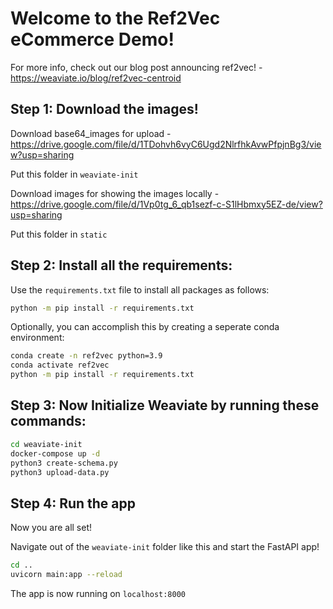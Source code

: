 <h1> Welcome to the Ref2Vec eCommerce Demo! </h1>

For more info, check out our blog post announcing ref2vec! - https://weaviate.io/blog/ref2vec-centroid

<h2>Step 1: Download the images!</h2>

Download base64_images for upload - https://drive.google.com/file/d/1TDohvh6vyC6Ugd2NlrfhkAvwPfpjnBg3/view?usp=sharing

Put this folder in `weaviate-init`

Download images for showing the images locally - https://drive.google.com/file/d/1Vp0tg_6_qb1sezf-c-S1lHbmxy5EZ-de/view?usp=sharing

Put this folder in `static`

<h2>Step 2: Install all the requirements:</h2>

Use the `requirements.txt` file to install all packages as follows: 

```bash
python -m pip install -r requirements.txt
```

Optionally, you can accomplish this by creating a seperate conda environment: 

```bash
conda create -n ref2vec python=3.9
conda activate ref2vec
python -m pip install -r requirements.txt
```

<h2>Step 3: Now Initialize Weaviate by running these commands:</h2>

```bash
cd weaviate-init
docker-compose up -d
python3 create-schema.py
python3 upload-data.py
```

<h2>Step 4: Run the app</h2>

Now you are all set!

Navigate out of the `weaviate-init` folder like this and start the FastAPI app!
```bash
cd ..
uvicorn main:app --reload
```

The app is now running on `localhost:8000`
